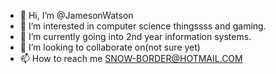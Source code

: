- 👋 Hi, I’m @JamesonWatson
- 👀 I’m interested in computer science thingssss and gaming.
- 🌱 I’m currently going into 2nd year information systems.
- 💞️ I’m looking to collaborate on(not sure yet)
- 📫 How to reach me SNOW-BORDER@HOTMAIL.COM

<!---

--->
